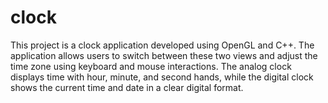 # clock
This project is a clock application developed using OpenGL and C++. The application allows users to switch between these two views and adjust the time zone using keyboard and mouse interactions. The analog clock displays time with hour, minute, and second hands, while the digital clock shows the current time and date in a clear digital format.
